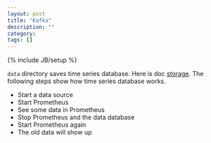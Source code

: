 ```yaml
---
layout: post
title: "Kafka"
description: ""
category:
tags: []
---
```

{% include JB/setup %}

`data` directory saves time series database. Here is doc [storage](https://prometheus.io/docs/prometheus/latest/storage/). The following
steps show how time series database works.

- Start a data source
- Start Prometheus
- See some data in Prometheus
- Stop Prometheus and the data database
- Start Prometheus again
- The old data will show up
